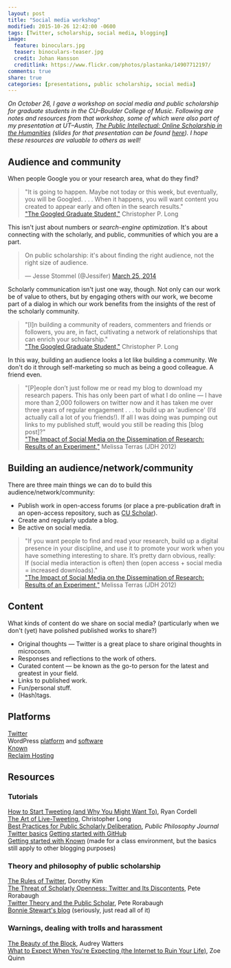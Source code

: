 ```yaml
---
layout: post
title: "Social media workshop"
modified: 2015-10-26 12:42:00 -0600
tags: [Twitter, scholarship, social media, blogging]
image:
  feature: binoculars.jpg
  teaser: binoculars-teaser.jpg
  credit: Johan Hansson
  creditlink: https://www.flickr.com/photos/plastanka/14907712197/
comments: true
share: true
categories: [presentations, public scholarship, social media]
---
```


*On October 26, I gave a workshop on social media and public scholarship for graduate students in the CU–Boulder College of Music. Following are notes and resources from that workshop, some of which were also part of my presentation at UT–Austin, [The Public Intellectual: Online Scholarship in the Humanities](http://kris.shaffermusic.com/2015/10/public-scholarship-and-the-digital-humanities-at-ut-austin/) (slides for that presentation can be found [here](http://kris.shaffermusic.com/2015/10/public-scholarship-and-the-digital-humanities-at-ut-austin/)). I hope these resources are valuable to others as well!*

## Audience and community

When people Google you or your research area, what do they find?

> "It is going to happen. Maybe not today or this week, but eventually, you will be Googled. . . . When it happens, you will want content you created to appear early and often in the search results."  
["The Googled Graduate Student,"](http://www.cplong.org/2013/09/the-googled-graduate-student/) Christopher P. Long

This isn't just about numbers or *search-engine optimization*. It's about connecting with the scholarly, and public, communities of which you are a part.

<blockquote class="twitter-tweet" lang="en"><p lang="en" dir="ltr">On public scholarship: it&#39;s about finding the right audience, not the right size of audience.</p>&mdash; Jesse Stommel (@Jessifer) <a href="https://twitter.com/Jessifer/status/448263789117317120">March 25, 2014</a></blockquote>
<script async src="//platform.twitter.com/widgets.js" charset="utf-8"></script>

Scholarly communication isn't just one way, though. Not only can our work be of value to others, but by engaging others with our work, we become part of a dialog in which our work benefits from the insights of the rest of the scholarly community.

> "[I]n building a community of readers, commenters and friends or followers, you are, in fact, cultivating a network of relationships that can enrich your scholarship."  
["The Googled Graduate Student,"](http://www.cplong.org/2013/09/the-googled-graduate-student/) Christopher P. Long

In this way, building an audience looks a lot like building a community. We don't do it through self-marketing so much as being a good colleague. A friend even.

> "[P]eople don’t just follow me or read my blog to download my research papers. This has only been part of what I do online — I have more than 2,000 followers on twitter now and it has taken me over three years of regular engagement . . . to build up an 'audience' (I’d actually call a lot of you friends!). If all I was doing was pumping out links to my published stuff, would you still be reading this [blog post]?"  
["The Impact of Social Media on the Dissemination of Research: Results of an Experiment,"](http://journalofdigitalhumanities.org/1-3/the-impact-of-social-media-on-the-dissemination-of-research-by-melissa-terras/) Melissa Terras (JDH 2012)

## Building an audience/network/community

There are three main things we can do to build this audience/network/community:

- Publish work in open-access forums (or place a pre-publication draft in an open-access repository, such as [CU Scholar](http://scholar.colorado.edu)).  
- Create and regularly update a blog.  
- Be active on social media.

> "If you want people to find and read your research, build up a digital presence in your discipline, and use it to promote your work when you have something interesting to share. It’s pretty darn obvious, really:  
If (social media interaction is often) then (open access + social media = increased downloads)."  
["The Impact of Social Media on the Dissemination of Research: Results of an Experiment,"](http://journalofdigitalhumanities.org/1-3/the-impact-of-social-media-on-the-dissemination-of-research-by-melissa-terras/) Melissa Terras (JDH 2012)

## Content

What kinds of content do we share on social media? (particularly when we don't (yet) have polished published works to share?)

- Original thoughts ― Twitter is a great place to share original thoughts in microcosm.  
- Responses and reflections to the work of others.  
- Curated content ― be known as the go-to person for the latest and greatest in your field.  
- Links to published work.  
- Fun/personal stuff.  
- (Hash)tags.

## Platforms

[Twitter](http://twitter.com)  
WordPress [platform](http://www.wordpress.com) and [software](http://www.wordpress.org)  
[Known](http://www.withknown.com)  
[Reclaim Hosting](https://reclaimhosting.com)  

## Resources

### Tutorials

[How to Start Tweeting (and Why You Might Want To)](http://chronicle.com/blogs/profhacker/how-to-start-tweeting-and-why-you-might-want-to/26065), Ryan Cordell  
[The Art of Live-Tweeting](http://www.cplong.org/2013/09/the-art-of-live-tweeting/), Christopher Long  
[Best Practices for Public Scholarly Deliberation](http://ppj.matrix.msu.edu/best-practices-for-public-scholarly-deliberation/), *Public Philosophy Journal*  
[Twitter basics](http://kris.shaffermusic.com/2015/07/twitter-basics/)
[Getting started with GitHub](http://kris.shaffermusic.com/2015/08/getting-started-with-github/)  
[Getting started with Known](http://flipclass.digitalpedagogylab.com/2015/assignment-getting-started-with-the-community-blog) (made for a class environment, but the basics still apply to other blogging purposes)  

### Theory and philosophy of public scholarship

[The Rules of Twitter](http://www.hybridpedagogy.com/journal/rules-twitter/), Dorothy Kim  
[The Threat of Scholarly Openness: Twitter and Its Discontents](http://www.hybridpedagogy.com/journal/the-threat-of-scholarly-openness-twitter-and-its-discontents/), Pete Rorabaugh  
[Twitter Theory and the Public Scholar](http://www.hybridpedagogy.com/journal/twitter-theory-and-the-public-scholar/), Pete Rorabaugh  
[Bonnie Stewart's blog](http://theory.cribchronicles.com/) (seriously, just read all of it)

### Warnings, dealing with trolls and harassment

[The Beauty of the Block](http://audreywatters.com/2015/01/28/the-beauty-of-the-block/), Audrey Watters  
[What to Expect When You're Expecting (the Internet to Ruin Your Life)](http://ohdeargodbees.tumblr.com/post/99694581114/what-to-expect-when-youre-expecting-the-internet), Zoe Quinn  
